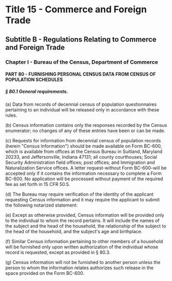 
# Title 15 - Commerce and Foreign Trade
## Subtitle B - Regulations Relating to Commerce and Foreign Trade
### Chapter I - Bureau of the Census, Department of Commerce
#### PART 80 - FURNISHING PERSONAL CENSUS DATA FROM CENSUS OF POPULATION SCHEDULES
##### § 80.1 General requirements.

(a) Data from records of decennial census of population questionnaires pertaining to an individual will be released only in accordance with these rules.

(b) Census information contains only the responses recorded by the Census enumerator; no changes of any of these entries have been or can be made.

(c) Requests for information from decennial census of population records (herein "Census Information") should be made available on Form BC-600, which is available from offices at the Census Bureau in Suitland, Maryland 20233, and Jeffersonville, Indiana 47131; all county courthouses; Social Security Administration field offices; post offices; and Immigration and Naturalization Service offices. A letter request-without Form BC-600-will be accepted only if it contains the information necessary to complete a Form BC-600. No application will be processed without payment of the required fee as set forth in 15 CFR 50.5.

(d) The Bureau may require verification of the identity of the applicant requesting Census information and it may require the applicant to submit the following notarized statement:

(e) Except as otherwise provided, Census information will be provided only to the individual to whom the record pertains. It will include the names of the subject and the head of the household, the relationship of the subject to the head of the household, and the subject's age and birthplace.

(f) Similar Census information pertaining to other members of a household will be furnished only upon written authorization of the individual whose record is requested, except as provided in § 80.3.

(g) Census information will not be furnished to another person unless the person to whom the information relates authorizes such release in the space provided on the Form BC-600.
